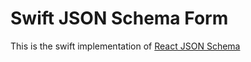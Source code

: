 # Swift JSON Schema Form

This is the swift implementation of [React JSON Schema](https://github.com/rjsf-team/react-jsonschema-form)
